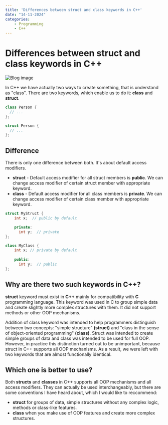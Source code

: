 ```yaml
---
title: 'Differences between struct and class keywords in C++'
date: "14-11-2024"
categories:
    - Programming
    - C++
---
```


# Differences between struct and class keywords in C++

![Blog image](/programming/programming-struct-vs-class.png)

In C++ we have actually two ways to create something, that is understand as "class". There are two keywords, which enable us to do it: **class** and **struct**.

```cpp
class Person { 
  // ...
};
```

```cpp
struct Person { 
  // ...
};
```

## Difference

There is only one difference between both. It's about default access modifiers.

- **struct** - Default access modifier for all struct members is **public**. We can change access modifier of certain struct member with appropriate keyword.
- **class** - Default access modifier for all class members is **private**. We can change access modifier of certain class member with appropriate keyword.

```cpp
struct MyStruct {
    int x;  // public by default

    private:
      int y;  // private
};

class MyClass {
    int x; // private by default
     
    public:
      int y;  // public
};
```

## Why are there two such keywords in C++?

**struct** keyword must exist in **C++** mainly for compatibility with **C** programming language. This keyword was used in C to group simple data and create slightly more complex structures with them. It did not support methods or other OOP mechanisms.

Addition of class keyword was intended to help programmers distinguish between two concepts: "simple structure" **(struct)** and "class in the sense of object-oriented programming" **(class)**. Struct was intended to create simple groups of data and class was intended to be used for full OOP. However, in practice this distinction turned out to be unimportant, because struct in C++ supports all OOP mechanisms. As a result, we were left with two keywords that are almost functionally identical.


## Which one is better to use?

Both **structs** and **classes** in C++ supports all OOP mechanisms and all access modifiers. They can actually be used interchangeably, but there are some conventions I have heard about, which I would like to reccommend:

- **struct** for groups of data, simple structures without any complex logic, methods or class-like features.
- **class** when you make use of OOP features and create more complex structures.